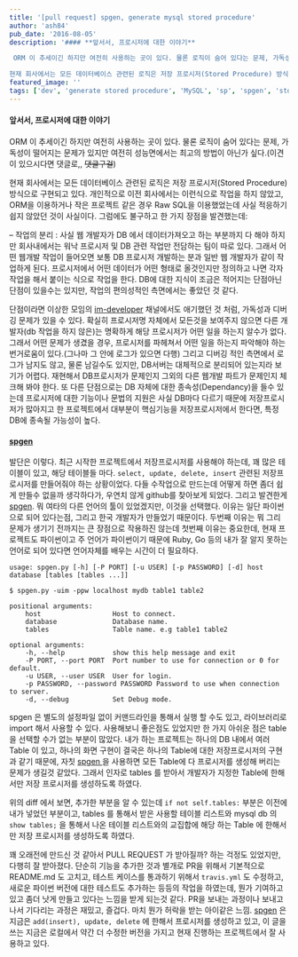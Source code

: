 ```yaml
---
title: '[pull request] spgen, generate mysql stored procedure'
author: 'ash84'
pub_date: '2016-08-05'
description: '#### **앞서서, 프로시저에 대한 이야기**

 ORM 이 추세이긴 하지만 여전히 사용하는 곳이 있다. 물론 로직이 숨어 있다는 문제, 가독성이 떨어지는 문제가 있지만 여전히 성능면에서는 최고의 방법이 아닌가 싶다.(이견이 있으시다면 댓글로,, 댓글구걸)

현재 회사에서는 모든 데이터베이스 관련된 로직은 저장 프로시저(Stored Procedure) 방식으로 구현되고 있다. 개인적으로 이전 회사에서는 이런식으로 작업을 하지 않았고, ORM을'
featured_image: ''
tags: ['dev', 'generate stored procedure', 'MySQL', 'sp', 'spgen', 'stored procedure']
---
```



#### **앞서서, 프로시저에 대한 이야기**

 ORM 이 추세이긴 하지만 여전히 사용하는 곳이 있다. 물론 로직이 숨어 있다는 문제, 가독성이 떨어지는 문제가 있지만 여전히 성능면에서는 최고의 방법이 아닌가 싶다.(이견이 있으시다면 댓글로,, <del datetime="2015-07-20T23:36:34+00:00">댓글구걸</del>)

현재 회사에서는 모든 데이터베이스 관련된 로직은 저장 프로시저(Stored Procedure) 방식으로 구현되고 있다. 개인적으로 이전 회사에서는 이런식으로 작업을 하지 않았고, ORM을 이용하거나 작은 프로젝트 같은 경우 Raw SQL을 이용했었는데 사실 적응하기 쉽지 않았던 것이 사실이다. 그럼에도 불구하고 한 가지 장점을 발견했는데:

– 작업의 분리 : 사실 웹 개발자가 DB 에서 데이터가져오고 하는 부분까지 다 해야 하지만 회사내에서는 워낙 프로시저 및 DB 관련 작업만 전담하는 팀이 따로 있다. 그래서 어떤 웹개발 작업이 들어오면 보통 DB 프로시저 개발하는 분과 일반 웹 개발자가 같이 작업하게 된다. 프로시저에서 어떤 데이터가 어떤 형태로 올것인지만 정의하고 나면 각자 작업을 해서 붙이는 식으로 작업을 한다. DB에 대한 지식이 조금은 적어지는 단점아닌 단점이 있을수는 있지만, 작업의 편의성적인 측면에서는 좋았던 것 같다.

 단점이라면 이상한 모임의 [im-developer](https://weirdmeetup.slack.com/messages/im-developer/) 채널에서도 애기했던 것 처럼, 가독성과 디버깅 문제가 있을 수 있다. 확실히 프로시저명 자체에서 모든것을 보여주지 않으면 다른 개발자(db 작업을 하지 않은)는 명확하게 해당 프로시저가 어떤 일을 하는지 알수가 없다. 그래서 어떤 문제가 생겼을 경우, 프로시저를 파헤쳐서 어떤 일을 하는지 파악해야 하는 번거로움이 있다.(그나마 그 안에 로그가 있으면 다행) 그리고 디버깅 적인 측면에서 로그가 남지도 않고, 물론 남길수도 있지만, DB서버는 대체적으로 분리되어 있는지라 보기가 어렵다. 재현해서 DB프로시저가 문제인지 그외의 다른 웹개발 파트가 문제인지 체크해 봐야 한다. 또 다른 단점으로는 DB 자체에 대한 종속성(Dependancy)을 들수 있는데 프로시저에 대한 기능이나 문법의 지원은 사실 DB마다 다르기 때문에 저장프로시저가 많아지고 한 프로젝트에서 대부분이 핵심기능을 저장프로시저에서 한다면, 특정 DB에 종속될 가능성이 높다.

#### **[spgen](https://github.com/jongha/spgen)**

 발단은 이렇다. 최근 시작한 프로젝트에서 저장프로시저를 사용해야 하는데, 꽤 많은 테이블이 있고, 해당 테이블들 마다. `select, update, delete, insert` 관련된 저장프로시저를 만들어줘야 하는 상황이었다. 다들 수작업으로 만드는데 어떻게 하면 좀더 쉽게 만들수 없을까 생각하다가, 우연치 않게 github를 찾아보게 되었다. 그리고 발견한게 [spgen](https://github.com/jongha/spgen). 뭐 여타의 다른 언어의 툴이 있었겠지만, 이것을 선택했다. 이유는 일단 파이썬으로 되어 있다는점, 그리고 한국 개발자가 만들었기 때문이다. 두번째 이유는 뭐 그리 문제가 생기기 전까지는 큰 장점으로 작용하진 않는데 첫번째 이유는 중요한데, 현재 프로젝트도 파이썬이고 주 언어가 파이썬이기 때문에 Ruby, Go 등의 내가 잘 알지 못하는 언어로 되어 있다면 언어자체를 배우는 시간이 더 필요하다.

```
usage: spgen.py [-h] [-P PORT] [-u USER] [-p PASSWORD] [-d] host database [tables [tables ...]]

$ spgen.py -uim -ppw localhost mydb table1 table2 

positional arguments:
    host                  Host to connect.
    database              Database name.
    tables                Table name. e.g table1 table2

optional arguments:
    -h, --help            show this help message and exit
    -P PORT, --port PORT  Port number to use for connection or 0 for default.
    -u USER, --user USER  User for login.
    -p PASSWORD, --password PASSWORD Password to use when connection to server.
    -d, --debug           Set Debug mode.
```

 spgen 은 별도의 설정파일 없이 커맨드라인을 통해서 실행 할 수도 있고, 라이브러리로 import 해서 사용할 수 있다. 사용해보니 좋은점도 있었지만 한 가지 아쉬운 점은 table 을 선택할 수가 없는 부분이 많았다. 내가 하는 프로젝트는 하나의 DB 내에서 여러 Table 이 있고, 하나의 화면 구현이 결국은 하나의 Table에 대한 저장프로시저의 구현과 같기 때문에, 자칫 [spgen ](https://github.com/jongha/spgen)을 사용하면 모든 Table에 다 프로시저를 생성해 버리는 문제가 생길것 같았다. 그래서 인자로 tables 를 받아서 개발자가 지정한 Table에 한해서만 저장 프로시저를 생성하도록 하였다.  
<script src="https://gist.github.com/AhnSeongHyun/9c3a5610b23cbd90b504.js"></script>

위의 diff 에서 보면, 추가한 부분을 알 수 있는데 `if not self.tables:` 부분은 이전에 내가 넣었던 부분이고, tables 를 통해서 받은 사용할 테이블 리스트와 mysql db 의 `show tables;` 을 통해서 나온 테이블 리스트와의 교집합에 해당 하는 Table 에 한해서만 저장 프로시저를 생성하도록 하였다.

꽤 오래전에 만드신 것 같아서 PULL REQUEST 가 받아질까? 하는 걱정도 있었지만, 다행히 잘 받아졌다. 단순히 기능을 추가한 것과 별개로 PR을 위해서 기본적으로 README.md 도 고치고, 테스트 케이스를 통과하기 위해서 ```travis.yml``` 도 수정하고, 새로운 파이썬 버전에 대한 테스트도 추가하는 등등의 작업을 하였는데, 뭔가 기여하고 있고 좀더 낫게 만들고 있다는 느낌을 받게 되는것 같다. PR을 보내는 과정이나 보내고 나서 기다리는 과정은 재밌고, 즐겁다. 마치 뭔가 허락을 받는 아이같은 느낌. [spgen](https://github.com/jongha/spgen) 은 지금은 `add(insert), update, delete` 에 한해서 프로시저를 생성하고 있고, 이 글을 쓰는 지금은 로컬에서 약간 더 수정한 버전을 가지고 현재 진행하는 프로젝트에서 잘 사용하고 있다.



